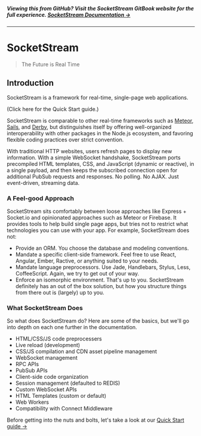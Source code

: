 ##### Viewing this from GitHub? Visit the SocketStream GitBook website for the full experience. **[SocketStream Documentation →](https://arxpoetica.gitbooks.io/gs-css-rules/content/index.html)**

----

# SocketStream

> The Future is Real Time

## Introduction

SocketStream is a framework for real-time, single-page web applications.

(Click here for the Quick Start guide.)

SocketStream is comparable to other real-time frameworks such as [Meteor](https://www.meteor.com/), [Sails](http://sailsjs.org/), and [Derby](http://derbyjs.com/), but distinguishes itself by offering well-organized interoperability with other packages in the Node.js ecosystem, and favoring flexible <!--TO COME: but well-documented--> coding practices over strict convention.

With traditional HTTP websites, users refresh pages to display new information. With a simple WebSocket handshake, SocketStream ports precompiled HTML templates, CSS, and JavaScript (dynamic or reactive), in a single payload, and then keeps the subscribed connection open for additional PubSub requests and responses. No polling. No AJAX. Just event-driven, streaming data.

### A Feel-good Approach

SocketStream sits comfortably between loose approaches like Express + Socket.io and opinionated approaches such as Meteor or Firebase. It provides tools to help build single page apps, but tries not to restrict what technologies you can use with your app. For example, SocketStream does not:

* Provide an ORM. You choose the database and modeling conventions.
* Mandate a specific client-side framework. Feel free to use React, Angular, Ember, Ractive, or anything suited to your needs.
* Mandate language preprocessors. Use Jade, Handlebars, Stylus, Less, CoffeeScript. Again, we try to get out of your way.
* Enforce an isomorphic environment. That's up to you. SocketStream definitely has an out of the box solution, but how you structure things from there out is (largely) up to you.

### What SocketStream Does

So what does SocketStream do? Here are some of the basics, but we'll go into depth on each one further in the documentation.

* HTML/CSS/JS code preprocessers
* Live reload (development)
* CSS/JS compilation and CDN asset pipeline management
* WebSocket management
* RPC APIs
* PubSub APIs
* Client-side code organization
* Session management (defaulted to REDIS)
* Custom WebSocket APIs
* HTML Templates (custom or default)
* Web Workers
* Compatibility with Connect Middleware

Before getting into the nuts and bolts, let's take a look at our [Quick Start guide →](quick-start.md)

<!-- * [HTML/CSS/JS code preprocessers](to_come.md)
* [Live reload (development)](to_come.md)
* [CSS/JS compilation and CDN asset pipeline management](to_come.md)
* [WebSocket management](to_come.md)
* [RPC APIs](to_come.md)
* [PubSub APIs](to_come.md)
* [Client-side code organization](to_come.md)
* [Session management (defaulted to REDIS)](to_come.md)
* [Custom WebSocket APIs](to_come.md)
* [HTML Templates (custom or default)](to_come.md)
* [Web Workers](to_come.md)
* [Compatibility with Connect Middleware](to_come.md) -->
